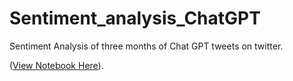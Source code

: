 # Sentiment_analysis_ChatGPT
Sentiment Analysis of three months of Chat GPT tweets on twitter.

([View Notebook Here](https://nbviewer.org/github/tgautam16/Sentiment_analysis_ChatGPT/blob/main/ChatGPT-sentiment-analysis.ipynb)).
